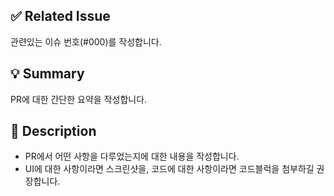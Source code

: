 ## ✅ Related Issue

관련있는 이슈 번호(#000)를 작성합니다.

## 💡 Summary

PR에 대한 간단한 요약을 작성합니다.

## 📝 Description

- PR에서 어떤 사항을 다루었는지에 대한 내용을 작성합니다.
- UI에 대한 사항이라면 스크린샷을, 코드에 대한 사항이라면 코드블럭을 첨부하길 권장합니다.
